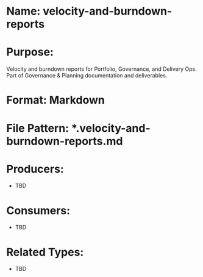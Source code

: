 # Name: velocity-and-burndown-reports

# Purpose:
Velocity and burndown reports for Portfolio, Governance, and Delivery Ops. Part of Governance & Planning documentation and deliverables.

# Format: Markdown

# File Pattern: *.velocity-and-burndown-reports.md

# Producers:
- TBD

# Consumers:
- TBD

# Related Types:
- TBD
